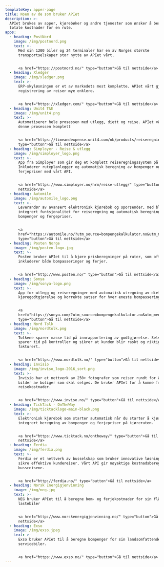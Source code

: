 ```yaml
---
templateKey: apper-page
title: Noen av de som bruker APIet
description: >-
  APIet brukes av apper, kjørebøker og andre tjenester som ønsker å beregne
  totale kostnader for en rute.
apps:
  - heading: PostNord
    image: /img/postnord.png
    text: >-
      Med sin 1200 biler og 24 terminaler har en av Norges største
      transportselskaper stor nytte av APIet vårt.


      <a href="https://postnord.no/" type="button">Gå til nettside</a>
  - heading: Xledger
    image: /img/xledger.png
    text: >-
      ERP-skyløsningen er et av markedets mest komplette. APIet vårt gjør
      registrering av reiser mye enklere.


      <a href="https://xledger.com/" type="button">Gå til nettside</a>
  - heading: Unit4 T&E
    image: /img/unit4.png
    text: >-
      Automatiserer hele prosessen med utlegg, diett og reise. APIet vårt gjør
      denne prosessen komplett


      <a href="https://timeandexpense.unit4.com/nb/products/reiseregninger/"
      type="button">Gå til nettside</a>
  - heading: Simployer - Reise & utlegg
    image: /img/simployer_logo.png
    text: >-
      App fra Simployer som gir deg et komplett reiseregningssystem på mobil.
      Inkluderer ruteplanlegger og automatisk beregning av bompenger og
      ferjepriser med vårt API. 


      <a href="https://www.simployer.no/hrm/reise-utlegg/" type="button">Gå til
      nettside</a>
  - heading: Automile
    image: /img/automile_logo.png
    text: >-
      Leverandør av avansert elektronisk kjørebok og sporsender, med blant annet
      integrert funksjonalitet for reiseregning og automatisk beregning av
      bompenger og fergepriser.


      <a
      href="https://automile.no/?utm_source=bompengekalkulator.no&utm_medium=apper"
      type="button">Gå til nettside</a>
  - heading: Posten Norge
    image: /img/posten-logo.jpg
    text: >-
      Posten bruker APIet til å kjøre prisberegninger på ruter, som ofte
      inkluderer både bompasseringer og ferjer.


      <a href="http://www.posten.no/" type="button">Gå til nettside</a>
  - heading: Sonya
    image: /img/sonya-logo.png
    text: >-
      App for utlegg og reiseregninger med automatisk utregning av diett og
      kjøregodtgjørelse og korrekte satser for hver eneste bompassering.


      <a
      href="https://sonya.com/?utm_source=bompengekalkulator.no&utm_medium=about"
      type="button">Gå til nettside</a>
  - heading: Nord Tolk
    image: /img/nordtolk.png
    text: >-
      Tolkene sparer masse tid på innrapportering av godtgjørelse. Selskapet
      sparer tid på kontroller og sikrer at kunden blir raskt og riktig
      fakturert.


      <a href="https://www.nordtolk.no/" type="button">Gå til nettside</a>
  - heading: Invisio
    image: /img/inviso_logo-2016_sort.png
    text: >-
      Invisio har et nettverk av 250+ fotografer som reiser rundt for å ta
      bilder av boliger som skal selges. De bruker APIet for å komme frem totale
      reisekostnader.


      <a href="https://www.inviso.no/" type="button">Gå til nettside</a>
  - heading: TickTack - OnTheWay
    image: /img/ticktacklogo-main-black.png
    text: >-
      Elektronisk kjørebok som starter automatisk når du starter å kjøre. Med
      integrert beregning av bompenger og ferjepriser på kjøreruten.


      <a href="https://www.ticktack.no/ontheway/" type="button">Gå til
      nettside</a>
  - heading: Ferdia
    image: /img/ferdia.png
    text: >-
      Ferdia er et nettverk av busselskap som bruker innovative løsninger for å
      sikre effektive kundereiser. Vårt API gir nøyaktige kostnadsberegning av
      bussreisene.


      <a href="http://ferdia.no/" type="button">Gå til nettside</a>
  - heading: Norsk Energigjenvinning
    image: /img/neg.jpg
    text: >-
      NEG bruker APIet til å beregne bom- og ferjekostnader for sin flåte av
      lastebiler


      <a href="http://www.norskenergigjenvinning.no/" type="button">Gå til
      nettside</a>
  - heading: Exso
    image: /img/exso.jpeg
    text: >-
      Exso bruker APIet til å beregne bompenger for sin landsomfattende flåte av
      servicebiler.


      <a href="https://www.exso.no/" type="button">Gå til nettside</a>
---
```


